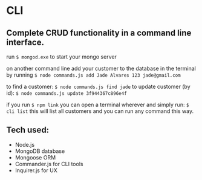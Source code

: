 # CLI

## Complete CRUD functionality in a command line interface. 

run ```$ mongod.exe``` to start your mongo server

on another command line add your customer to the database in the terminal by running ```$ node commands.js add Jade Alvares 123 jade@gmail.com```

to find a customer: ```$ node commands.js find jade```
 
to update customer (by id): ```$ node commands.js update 3f944367c896e4f```

if you run ```$ npm link``` you can open a terminal wherever and simply run:
```$ cli list```  this will list all customers and you can run any command this way.

## Tech used:
- Node.js
- MongoDB database
- Mongoose ORM
- Commander.js for CLI tools
- Inquirer.js for UX
